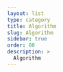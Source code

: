 ```yaml
---
layout: list
type: category
title: Algorithm
slug: Algorithm
sidebar: true
order: 80
description: >
  Algorithm
---
```

